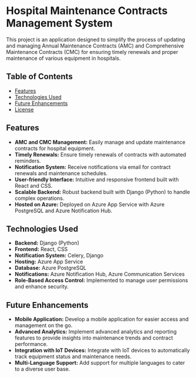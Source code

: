 # Hospital Maintenance Contracts Management System

This project is an application designed to simplify the process of updating and managing Annual Maintenance Contracts (AMC) and Comprehensive Maintenance Contracts (CMC) for ensuring timely renewals and proper maintenance of various equipment in hospitals.

## Table of Contents

- [Features](#features)
- [Technologies Used](#technologies-used)
- [Future Enhancements](#future-enhancements)
- [License](#license)

## Features

- **AMC and CMC Management:** Easily manage and update maintenance contracts for hospital equipment.
- **Timely Renewals:** Ensure timely renewals of contracts with automated reminders.
- **Notification System:** Receive notifications via email for contract renewals and maintenance schedules.
- **User-friendly Interface:** Intuitive and responsive frontend built with React and CSS.
- **Scalable Backend:** Robust backend built with Django (Python) to handle complex operations.
- **Hosted on Azure:** Deployed on Azure App Service with Azure PostgreSQL and Azure Notification Hub.

## Technologies Used

- **Backend:** Django (Python)
- **Frontend:** React, CSS
- **Notification System:** Celery, Django
- **Hosting:** Azure App Service
- **Database:** Azure PostgreSQL
- **Notifications:** Azure Notification Hub, Azure Communication Services
- **Role-Based Access Control:** Implemented to manage user permissions and enhance security.

## Future Enhancements

- **Mobile Application:** Develop a mobile application for easier access and management on the go.
- **Advanced Analytics:** Implement advanced analytics and reporting features to provide insights into maintenance trends and contract performance.
- **Integration with IoT Devices:** Integrate with IoT devices to automatically track equipment status and maintenance needs.
- **Multi-Language Support:** Add support for multiple languages to cater to a diverse user base.
